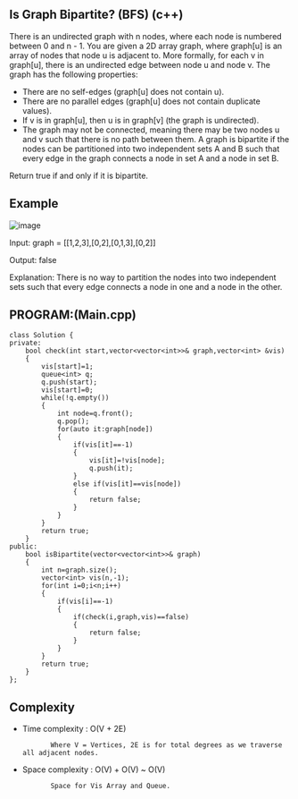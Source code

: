 ## Is Graph Bipartite? (BFS) (c++)

There is an undirected graph with n nodes, where each node is numbered between 0 and n - 1. You are given a 2D array graph, where graph[u] is an array of nodes that node u is adjacent to. More formally, for each v in graph[u], there is an undirected edge between node u and node v. The graph has the following properties:

- There are no self-edges (graph[u] does not contain u).
- There are no parallel edges (graph[u] does not contain duplicate values).
- If v is in graph[u], then u is in graph[v] (the graph is undirected).
- The graph may not be connected, meaning there may be two nodes u and v such that there is no path between them.
A graph is bipartite if the nodes can be partitioned into two independent sets A and B such that every edge in the graph connects a node in set A and a node in set B.

Return true if and only if it is bipartite.

## Example
![image](https://github.com/user-attachments/assets/d8267174-d042-4d54-bccc-5b7ec4a8e32b)

Input: graph = [[1,2,3],[0,2],[0,1,3],[0,2]]

Output: false

Explanation: There is no way to partition the nodes into two independent sets such that every edge connects a node in one and a node in the other.
## PROGRAM:(Main.cpp)
```
class Solution {
private:
    bool check(int start,vector<vector<int>>& graph,vector<int> &vis)
    {
        vis[start]=1;
        queue<int> q;
        q.push(start);
        vis[start]=0;
        while(!q.empty())
        {
            int node=q.front();
            q.pop();
            for(auto it:graph[node])
            {
                if(vis[it]==-1)
                {
                    vis[it]=!vis[node];
                    q.push(it);
                }
                else if(vis[it]==vis[node])
                {
                    return false;
                }
            }
        }
        return true;
    }
public:
    bool isBipartite(vector<vector<int>>& graph) 
    {
        int n=graph.size();
        vector<int> vis(n,-1);
        for(int i=0;i<n;i++)
        {
            if(vis[i]==-1)
            {
                if(check(i,graph,vis)==false)
                {
                    return false;
                }
            }
        }
        return true;
    }
};
```
## Complexity
- Time complexity : O(V + 2E)
  
             Where V = Vertices, 2E is for total degrees as we traverse all adjacent nodes.

- Space complexity : O(V) + O(V) ~ O(V) 

             Space for Vis Array and Queue.
